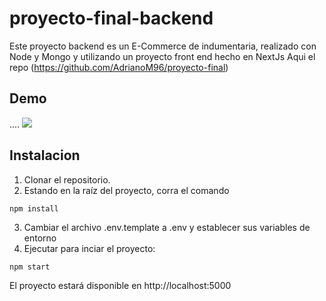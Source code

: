 # proyecto-final-backend
Este proyecto backend es un E-Commerce de indumentaria, realizado con Node y Mongo y utilizando un proyecto front end hecho en NextJs
Aqui el repo (https://github.com/AdrianoM96/proyecto-final) 

## Demo
 .... ![](./src/assets/gif/demo.gif)

## Instalacion
1) Clonar el repositorio.
2) Estando en la raíz del proyecto, corra el comando
```
npm install
```
3) Cambiar el archivo .env.template a .env y establecer sus variables de entorno
4) Ejecutar para inciar el proyecto:
```
npm start
``` 
El proyecto estará disponible en http://localhost:5000










